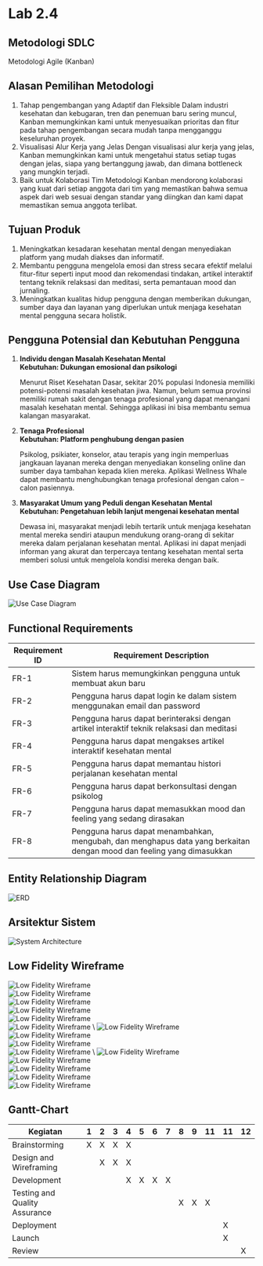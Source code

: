 # Lab 2.4 

## Metodologi SDLC
Metodologi Agile (Kanban)

## Alasan Pemilihan Metodologi
1.	Tahap pengembangan yang Adaptif dan Fleksible
   Dalam industri kesehatan dan kebugaran, tren dan penemuan baru sering muncul, Kanban memungkinkan kami untuk menyesuaikan prioritas dan fitur pada tahap pengembangan secara mudah tanpa mengganggu keseluruhan proyek.
2.	Visualisasi Alur Kerja yang Jelas
   Dengan visualisasi alur kerja yang jelas, Kanban memungkinkan kami untuk mengetahui status setiap tugas dengan jelas, siapa yang bertanggung jawab, dan dimana bottleneck yang mungkin terjadi.
3. Baik untuk Kolaborasi Tim
   Metodologi Kanban mendorong kolaborasi yang kuat dari setiap anggota dari tim yang memastikan bahwa semua aspek dari web sesuai dengan standar yang diingkan dan kami dapat memastikan semua anggota terlibat.

## Tujuan Produk
1.	Meningkatkan kesadaran kesehatan mental dengan menyediakan platform yang mudah diakses dan informatif.
2.	Membantu pengguna mengelola emosi dan stress secara efektif melalui fitur-fitur seperti input mood dan rekomendasi tindakan, artikel interaktif tentang teknik relaksasi dan meditasi, serta pemantauan mood dan jurnaling.
3.	Meningkatkan kualitas hidup pengguna dengan memberikan dukungan, sumber daya dan layanan yang diperlukan untuk menjaga kesehatan mental pengguna secara holistik.

## Pengguna Potensial dan Kebutuhan Pengguna
1. **Individu dengan Masalah Kesehatan Mental** \
   **Kebutuhan: Dukungan emosional dan psikologi**
   
   Menurut Riset Kesehatan Dasar, sekitar 20% populasi Indonesia memiliki potensi-potensi masalah kesehatan jiwa. Namun, belum semua provinsi memiliki rumah sakit dengan tenaga profesional yang dapat menangani masalah kesehatan mental. Sehingga aplikasi ini bisa membantu semua kalangan masyarakat.
2. **Tenaga Profesional** \
   **Kebutuhan: Platform penghubung dengan pasien**
   
   Psikolog, psikiater, konselor, atau terapis yang ingin memperluas jangkauan layanan mereka dengan menyediakan konseling online dan sumber daya tambahan kepada klien mereka. Aplikasi Wellness Whale dapat membantu menghubungkan tenaga profesional dengan calon – calon pasiennya.
3. **Masyarakat Umum yang Peduli dengan Kesehatan Mental** \
   **Kebutuhan: Pengetahuan lebih lanjut mengenai kesehatan mental**
   
   Dewasa ini, masyarakat menjadi lebih tertarik untuk menjaga kesehatan mental mereka sendiri ataupun mendukung orang-orang di sekitar mereka dalam perjalanan kesehatan mental. Aplikasi ini dapat menjadi informan yang akurat dan terpercaya tentang kesehatan mental serta memberi solusi untuk mengelola kondisi mereka dengan baik.

## Use Case Diagram
![Use Case Diagram](images/use-case.png)

## Functional Requirements

| Requirement ID | Requirement Description |
|---|---|
| FR-1 | Sistem harus memungkinkan pengguna untuk membuat akun baru |
| FR-2 | Pengguna harus dapat login ke dalam sistem menggunakan email dan password |
| FR-3 | Pengguna harus dapat berinteraksi dengan artikel interaktif teknik relaksasi dan meditasi |
| FR-4 | Pengguna harus dapat mengakses artikel interaktif kesehatan mental |
| FR-5 | Pengguna harus dapat memantau histori perjalanan kesehatan mental |
| FR-6 | Pengguna harus dapat berkonsultasi dengan psikolog |
| FR-7 | Pengguna harus dapat memasukkan mood dan feeling yang sedang dirasakan |
| FR-8 | Pengguna harus dapat menambahkan, mengubah, dan menghapus data yang berkaitan dengan mood dan feeling yang dimasukkan |

## Entity Relationship Diagram
![ERD](images/erd.jpg)

## Arsitektur Sistem
![System Architecture](images/arsitektur.jpg)

## Low Fidelity Wireframe
![Low Fidelity Wireframe](images/lofi/1.png) \
![Low Fidelity Wireframe](images/lofi/2.png) \
![Low Fidelity Wireframe](images/lofi/3.png) \
![Low Fidelity Wireframe](images/lofi/4.png) \
![Low Fidelity Wireframe](images/lofi/5.png) \
![Low Fidelity Wireframe](images/lofi/6.png) \ 
![Low Fidelity Wireframe](images/lofi/7.png) \
![Low Fidelity Wireframe](images/lofi/8.png) \
![Low Fidelity Wireframe](images/lofi/9.png) \
![Low Fidelity Wireframe](images/lofi/10.png) \ 
![Low Fidelity Wireframe](images/lofi/11.png) \
![Low Fidelity Wireframe](images/lofi/12.png) \
![Low Fidelity Wireframe](images/lofi/13.png) \
![Low Fidelity Wireframe](images/lofi/14.png) \
![Low Fidelity Wireframe](images/lofi/15.png)

## Gantt-Chart

| Kegiatan | 1 | 2 | 3 | 4 | 5 | 6 | 7 | 8 | 9 | 11 | 11 | 12 | 
|---|---|---|---|---|---|---|---|---|---|---|---|---|
| Brainstorming | X | X | X | X |  |  |  |  |  |  |  |  |
| Design and Wireframing |  | X | X | X |  |  |  |  |  |  |  |  |
| Development |  |  |  | X | X | X | X |  |  |  |  |  |
| Testing and Quality Assurance |  |  |  |  |  |  |  | X | X | X |  |  |
| Deployment |  |  |  |  |  |  |  |  |  |  | X |  |
| Launch |  |  |  |  |  |  |  |  |  |  | X |  |
| Review |  |  |  |  |  |  |  |  |  |  |  | X |
